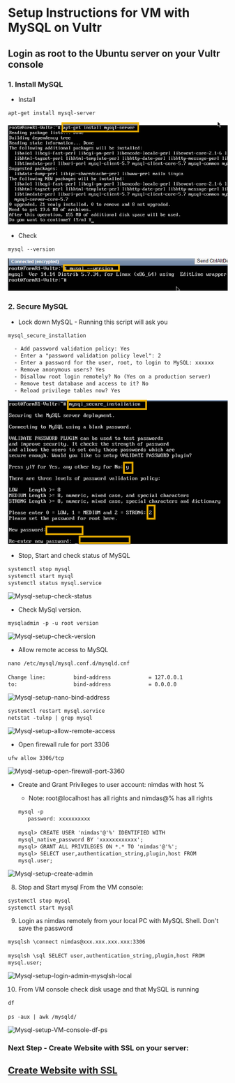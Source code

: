 
# Setup Instructions for VM with MySQL on Vultr

## Login as root to the Ubuntu server on your Vultr console


### 1. Install MySQL

- Install 
```
apt-get install mysql-server
```
![Install MySQL](./images/fr0305-01_Ubuntu-install-mysql.png#img2 "Install MySQL")

- Check
```
mysql --version
```
![Check MySQL](./images/fr0305-02_Ubuntu-check-mysql.png#img2 "Check MySQL")

### 2. Secure MySQL

- Lock down MySQL - Running this script will ask you

```
mysql_secure_installation
```
      - Add password validation policy: Yes
      - Enter a "password validation policy level": 2
      - Enter a password for the user, root, to login to MySQL: xxxxxx
      - Remove anonymous users? Yes
      - Disallow root login remotely? No (Yes on a production server)
      - Remove test database and access to it? No 
      - Reload privilege tables now? Yes


![Secure MySQL](./images/fr0305-03_Ubuntu-secure-mysql.png#img2 "Secure MySQL")

- Stop, Start and check status of MySQL
```
systemctl stop mysql
systemctl start mysql
systemctl status mysql.service
```

![Mysql-setup-check-status](./images/et0303-05_Mysql-setup-check-status.png "Mysql-setup-check-status")


- Check MySql version.
```
mysqladmin -p -u root version
```

![Mysql-setup-check-version](./images/et0303-06_Mysql-setup-check-version.png "Mysql-setup-check-version")


 - Allow remote access to MySQL
```
nano /etc/mysql/mysql.conf.d/mysqld.cnf

Change line:         bind-address            = 127.0.0.1
to:                  bind-address            = 0.0.0.0
```
![Mysql-setup-nano-bind-address](./images/et0303-07_Mysql-setup-nano-bind-address.png "Mysql-setup-nano-bind-address")

```
systemctl restart mysql.service
netstat -tulnp | grep mysql
```

![Mysql-setup-allow-remote-access](./images/et0303-08_Mysql-setup-allow-remote-access.png "Mysql-setup-allow-remote-access")

- Open firewall rule for port 3306
```
ufw allow 3306/tcp
```
![Mysql-setup-open-firewall-port-3360](./images/et0303-09_Mysql-setup-open-firewall-port-3360.png "Mysql-setup-open-firewall-port-3360")

 
- Create and Grant Privileges to user account: nimdas with host %
    - Note: root@localhost has all rights and nimdas@% has all rights

   ```
   mysql -p
      password: xxxxxxxxxx

   mysql> CREATE USER 'nimdas'@'%' IDENTIFIED WITH mysql_native_password BY 'xxxxxxxxxxxx';
   mysql> GRANT ALL PRIVILEGES ON *.* TO 'nimdas'@'%';
   mysql> SELECT user,authentication_string,plugin,host FROM mysql.user;

   ```
![Mysql-setup-create-admin](./images/et0303-11_Mysql-setup-create-admin.png "Mysql-setup-create-admin")

 8. Stop and Start mysql From the VM console:
 ```
 systemctl stop mysql
 systemctl start mysql
 ```

 9. Login as nimdas remotely from your local PC with MySQL Shell. Don't save the password

```
mysqlsh \connect nimdas@xxx.xxx.xxx.xxx:3306

mysqlsh \sql SELECT user,authentication_string,plugin,host FROM mysql.user;
```
![Mysql-setup-login-admin-mysqlsh-local](./images/et0303-12_Mysql-setup-login-admin-mysqlsh-local.png "Mysql-setup-login-admin-mysqlsh-local")

 10. From VM console check disk usage and that MySQL is running

```
df

ps -aux | awk /mysqld/
```

![Mysql-setup-VM-console-df-ps](./images/et0303-13_Mysql-setup-VM-console-df-ps.png "Mysql-setup-VM-console-df-ps")
 
### Next Step - Create Website with SSL on your server: 

## [Create Website with SSL](../setup/fr0306_Setup-Website-SSL-Ubuntu.md)
